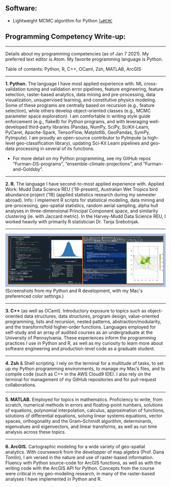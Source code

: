 ## Software:

* Lightweight MCMC algorithm for Python [`lwMCMC`](https://pypi.org/project/lwMCMC/)


## Programming Competency Write-up:

---

Details about my programming competencies (as of Jan 7 2021). My preferred text editor is Atom. My favorite programming language is Python.  

Table of contents: Python, R, C++, OCaml, Zsh, MATLAB, ArcGIS

---

**1. Python.** The language I have most applied experience with. ML cross-validation tuning and validation error pipelines, feature engineering, feature selection, raster-based analytics, data mining and pre-processing, data visualization, unsupervised learning, and constitutive physics modeling. Some of these programs are centrally based on recursion (e.g., feature selection), while others develop object-oriented classes (e.g., MCMC parameter space exploration). I am comfortable in writing style guide enforcement (e.g., flake8) for Python programs, and with leveraging well-developed third-party libraries (Pandas, NumPy, SciPy, SciKit-Learn, PyCaret, Apache-Spark, TensorFlow, Matplotlib, GeoPandas, SymPy, PyImpute). I am proudly an open-source contributor to PyImpute (a high-level geo-classification library), updating Sci-Kit Learn pipelines and geo-data processing in several of its functions. 

* For more detail on my Python programming, see my GitHub repos “Furman-DS-programs”, “ensemble-climate-projections”, and “Furman-and-Goldsby”.

---

**2. R.** The language I have second-to-most applied experience with. Applied Work: Mudd Data Science REU (’19-present), Australian Wet Tropics bird abundance project (’18) (applied statistics research during my semester abroad). Info: I implement R scripts for statistical modeling, data mining and pre-processing, geo-spatial statistics, random aerial sampling, alpha hull analyses in three-dimensional Principal Component space, and similarity clustering (ie. with Jaccard metric). In the Harvey-Mudd Data Science REU, I worked heavily with primarily R statistician Dr. Tanja Srebotnjak.

---

<img src="images/programming3.png" class="center">
(Screenshots from my Python and R development, with my Mac's preferenced color settings.)

---

**3. C++** (as well as OCaml). Introductory exposure to topics such as object-oriented data structures, data structures, program design, value-oriented programming, lists and recursion, nested patterns, abstraction/modularity, and the transform/fold higher-order functions. Languages employed for self-study and an array of audited courses as an undergraduate at the University of Pennsylvania. These experiences inform the programming practices I use in Python and R, as well as my curiosity to learn more about software engineering and production-level code as a graduate student. 

---

**4. Zsh** & Shell scripting. I rely on the terminal for a multitude of tasks, to set up my Python programming environments, to manage my Mac’s files, and to compile code (such as C++ in the AWS Cloud9 IDE). I also rely on the terminal for management of my GitHub repositories and for pull-request collaborations. 

---

**5. MATLAB.** Employed for topics in mathematics. Proficiency to write, from scratch, numerical methods in errors and floating-point numbers, solutions of equations, polynomial interpolation, calculus, approximation of functions, solutions of differential equations, solving linear systems equations, vector spaces, orthogonality and the Gram–Schmidt algorithm, determinants, eigenvalues and eigenvectors, and linear transforms, as well as run time analysis across these topics. 
 
---

**6. ArcGIS.** Cartographic modeling for a wide variety of geo-spatial analytics. With coursework from the developper of map algebra (Prof. Dana Tomlin), I am versed in the nature and use of raster-based information. Fluency with Python source-code for ArcGIS functions, as well as with the writing code with the ArcGIS API for Python. Concepts from the course were critical in my geo-modeling research, in many of the raster-based analyses I have implemented in Python and R. 


